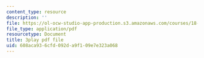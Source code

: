 ```yaml
---
content_type: resource
description: ''
file: https://ol-ocw-studio-app-production.s3.amazonaws.com/courses/18-01sc-single-variable-calculus-fall-2010/608aca936cfd092da9f109e7e323a068_MK_0QHbUnIA.pdf
file_type: application/pdf
resourcetype: Document
title: 3play pdf file
uid: 608aca93-6cfd-092d-a9f1-09e7e323a068
---
```

